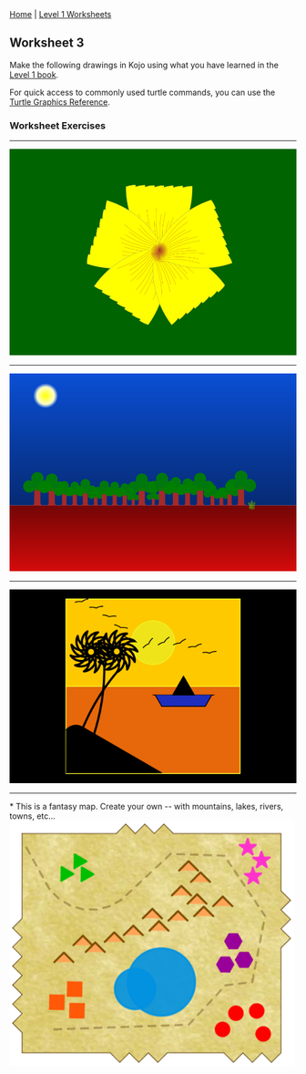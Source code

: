 <div class="nav">
  <a href="/index.html">Home</a> | <a href="index.html">Level 1 Worksheets</a>
</div>

## Worksheet 3

Make the following drawings in Kojo using what you have learned in the [Level 1 book](/tutorials-index.html#lesson-plans).

For quick access to commonly used turtle commands, you can use the [Turtle Graphics Reference](/reference/turtle.html).

### Worksheet Exercises
<hr/>
<img src="w3pics/flower.png" width="600"/>
<hr/>
<img src="w3pics/scenery1.png" width="600"/>
<hr/>
<img src="w3pics/sunset.png" width="600"/>
<hr/>
* This is a fantasy map. Create your own -- with mountains, lakes, rivers, towns, etc...

<img src="w3pics/fantasy-map.png" width="500"/>
